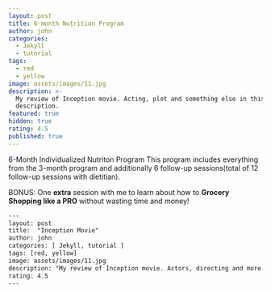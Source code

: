 ```yaml
---
layout: post
title: 6-month Nutrition Program
author: john
categories:
  - Jekyll
  - tutorial
tags:
  - red
  - yellow
image: assets/images/11.jpg
description: >-
  My review of Inception movie. Acting, plot and something else in this short
  description.
featured: true
hidden: true
rating: 4.5
published: true
---
```

6-Month Individualized Nutriton Program 
This program includes everything from the 3-month program and additionally 6 follow-up sessions(total of 12 follow-up sessions with dietitian). 


BONUS: One **extra** session with me to learn about how to **Grocery Shopping like a PRO** without wasting time and money! 



```html
---
layout: post
title:  "Inception Movie"
author: john
categories: [ Jekyll, tutorial ]
tags: [red, yellow]
image: assets/images/11.jpg
description: "My review of Inception movie. Actors, directing and more."
rating: 4.5
---
```
